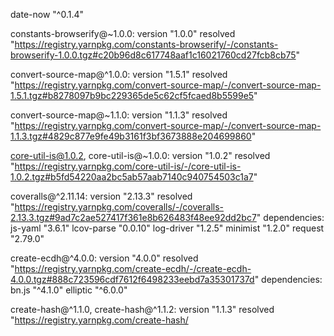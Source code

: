 date-now "^0.1.4"

constants-browserify@~1.0.0:
  version "1.0.0"
  resolved "https://registry.yarnpkg.com/constants-browserify/-/constants-browserify-1.0.0.tgz#c20b96d8c617748aaf1c16021760cd27fcb8cb75"

convert-source-map@^1.0.0:
  version "1.5.1"
  resolved "https://registry.yarnpkg.com/convert-source-map/-/convert-source-map-1.5.1.tgz#b8278097b9bc229365de5c62cf5fcaed8b5599e5"

convert-source-map@~1.1.0:
  version "1.1.3"
  resolved "https://registry.yarnpkg.com/convert-source-map/-/convert-source-map-1.1.3.tgz#4829c877e9fe49b3161f3bf3673888e204699860"

core-util-is@1.0.2, core-util-is@~1.0.0:
  version "1.0.2"
  resolved "https://registry.yarnpkg.com/core-util-is/-/core-util-is-1.0.2.tgz#b5fd54220aa2bc5ab57aab7140c940754503c1a7"

coveralls@^2.11.14:
  version "2.13.3"
  resolved "https://registry.yarnpkg.com/coveralls/-/coveralls-2.13.3.tgz#9ad7c2ae527417f361e8b626483f48ee92dd2bc7"
  dependencies:
    js-yaml "3.6.1"
    lcov-parse "0.0.10"
    log-driver "1.2.5"
    minimist "1.2.0"
    request "2.79.0"

create-ecdh@^4.0.0:
  version "4.0.0"
  resolved "https://registry.yarnpkg.com/create-ecdh/-/create-ecdh-4.0.0.tgz#888c723596cdf7612f6498233eebd7a35301737d"
  dependencies:
    bn.js "^4.1.0"
    elliptic "^6.0.0"

create-hash@^1.1.0, create-hash@^1.1.2:
  version "1.1.3"
  resolved "https://registry.yarnpkg.com/create-hash/